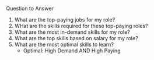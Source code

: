 Question to Answer
1. What are the top-paying jobs for my role?
2. WHat are the skills required  for these top-paying roles?
3. What are the most in-demand skills for my role?
4. What are the top skills based on salary for my role?
5. What are the most optimal skills to learn?
    - Optimal: High Demand AND High Paying